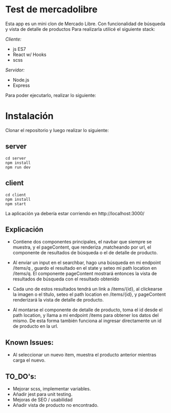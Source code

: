 # Test de mercadolibre

Esta app es un mini clon de Mercado Libre. Con funcionalidad de búsqueda y vista de detalle de productos 
Para realizarla utilicé el siguiente stack:

*Cliente:*
* js ES7
* React w/ Hooks
* scss

*Servidor:*
* Node.js
* Express

Para poder ejecutarlo, realizar lo siguiente:

# Instalación

Clonar el repositorio y luego realizar lo siguiente:

## server

``` 
cd server 
npm install 
npm run dev 
 ```

## client

``` 
cd client
npm install
npm start 
```

La aplicación ya debería estar corriendo en http://localhost:3000/

## Explicación

- Contiene dos componentes principales, el navbar que siempre se muestra, y el pageContent, que renderiza ,matcheando por url, el componente de resultados de búsqueda o el de detalle de producto.

- Al enviar un input en el searchbar, hago una búsqueda en mi endpoint /items/q , guardo el resultado en el state y seteo mi path location en /items/q. El componente pageContent mostrará entonces la vista de resultados de búsqueda con el resultado obtenido

- Cada uno de estos resultados tendrá un link a /items/{id}, al clickearse la imagen o el título, seteo el path location en /items/{id}, y pageContent renderizará la vista de detalle de producto.

- Al montarse el componente de detalle de producto, toma el id desde el path location, y llama a mi endpoint /items para obtener los datos del mismo. De esta forma también funciona al ingresar directamente un id de producto en la url.

## Known Issues:

- Al seleccionar un nuevo item, muestra el producto anterior mientras carga el nuevo.

## TO_DO's:

- Mejorar scss, implementar variables.
- Añadir jest para unit testing.
- Mejoras de SEO / usabilidad
- Añadir vista de producto no encontrado.
